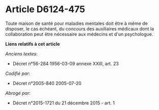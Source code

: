 # Article D6124-475

Toute maison de santé pour maladies mentales doit être à même de disposer, le cas échéant, du concours des auxiliaires
médicaux dont la collaboration peut être nécessaire aux médecins et d'un psychologue.

**Liens relatifs à cet article**

_Anciens textes_:

  - Décret n°56-284 1956-03-09 annexe XXIII, art. 23

_Codifié par_:

  - Décret n°2005-840 2005-07-20

_Abrogé par_:

  - Décret n°2015-1721 du 21 décembre 2015 - art. 1
